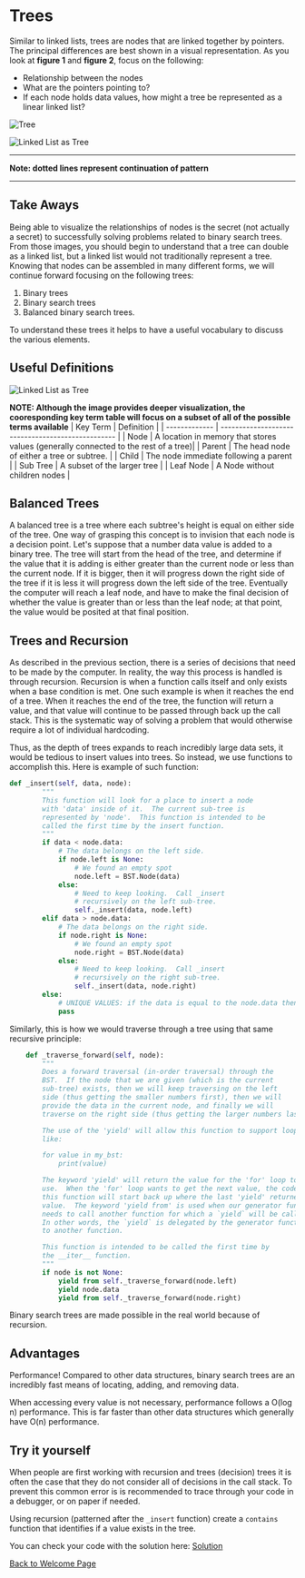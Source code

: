 # Trees

Similar to linked lists, trees are nodes that are linked together by pointers. The principal differences are best shown in a visual representation. As you look at **figure 1** and **figure 2**, focus on the following:
- Relationship between the nodes
- What are the pointers pointing to?
- If each node holds data values, how might a tree be represented as a linear linked list?

![Tree](Figure1-3.jpg)

![Linked List as Tree](Figure2-3.png)
***
**Note: dotted lines represent continuation of pattern**
***

## Take Aways
Being able to visualize the relationships of nodes is the secret (not actually a secret) to successfully solving problems related to binary search trees. From those images, you should begin to understand that a tree can double as a linked list, but a linked list would not traditionally represent a tree. Knowing that nodes can be assembled in many different forms, we will continue forward focusing on the following trees:
1. Binary trees
2. Binary search trees
3. Balanced binary search trees.

To understand these trees it helps to have a useful vocabulary to discuss the various elements.

## Useful Definitions

![Linked List as Tree](Binary-Tree-Terms.png)

**NOTE: Although the image provides deeper visualization, the cooresponding key term table will focus on a subset of all of the possible terms available**
| Key Term      | Definition                                            | 
| ------------- | ------------------------------------------------- | 
| Node      | A location in memory that stores values (generally connected to the rest of a tree)| 
| Parent | The head node of either a tree or subtree. | 
| Child  | The node immediate following a parent                             |
| Sub Tree  | A subset of the larger tree                             |
| Leaf Node  | A Node without children nodes                             |

## Balanced Trees

A balanced tree is a tree where each subtree's height is equal on either side of the tree. One way of grasping this concept is to invision that each node is a decision point. Let's suppose that a number data value is added to a binary tree. The tree will start from the head of the tree, and determine if the value that it is adding is either greater than the current node or less than the current node. If it is bigger, then it will progress down the right side of the tree if it is less it will progress down the left side of the tree. Eventually the computer will reach a leaf node, and have to make the final decision of whether the value is greater than or less than the leaf node; at that point, the value would be posited at that final position. 

## Trees and Recursion

As described in the previous section, there is a series of decisions that need to be made by the computer. In reality, the way this process is handled is through recursion. Recursion is when a function calls itself and only exists when a base condition is met. One such example is when it reaches the end of a tree. When it reaches the end of the tree, the function will return a value, and that value will continue to be passed through back up the call stack. This is the systematic way of solving a problem that would otherwise require a lot of individual hardcoding. 

Thus, as the depth of trees expands to reach incredibly large data sets, it would be tedious to insert values into trees. So instead, we use functions to accomplish this. Here is example of such function:

```Python
def _insert(self, data, node):
        """
        This function will look for a place to insert a node
        with 'data' inside of it.  The current sub-tree is
        represented by 'node'.  This function is intended to be
        called the first time by the insert function.
        """
        if data < node.data:
            # The data belongs on the left side.
            if node.left is None:
                # We found an empty spot
                node.left = BST.Node(data)
            else:
                # Need to keep looking.  Call _insert
                # recursively on the left sub-tree.
                self._insert(data, node.left)
        elif data > node.data:
            # The data belongs on the right side.
            if node.right is None:
                # We found an empty spot
                node.right = BST.Node(data)
            else:
                # Need to keep looking.  Call _insert
                # recursively on the right sub-tree.
                self._insert(data, node.right)
        else: 
            # UNIQUE VALUES: if the data is equal to the node.data then don't do anything 
            pass
```

Similarly, this is how we would traverse through a tree using that same recursive principle:

```python
    def _traverse_forward(self, node):
        """
        Does a forward traversal (in-order traversal) through the 
        BST.  If the node that we are given (which is the current
        sub-tree) exists, then we will keep traversing on the left
        side (thus getting the smaller numbers first), then we will 
        provide the data in the current node, and finally we will 
        traverse on the right side (thus getting the larger numbers last).

        The use of the 'yield' will allow this function to support loops
        like:

        for value in my_bst:
            print(value)

        The keyword 'yield' will return the value for the 'for' loop to
	    use.  When the 'for' loop wants to get the next value, the code in
	    this function will start back up where the last 'yield' returned a 
	    value.  The keyword 'yield from' is used when our generator function
        needs to call another function for which a `yield` will be called.  
        In other words, the `yield` is delegated by the generator function
        to another function.

        This function is intended to be called the first time by 
        the __iter__ function.
        """
        if node is not None:
            yield from self._traverse_forward(node.left)
            yield node.data
            yield from self._traverse_forward(node.right)
```

Binary search trees are made possible in the real world because of recursion.

## Advantages

Performance! Compared to other data structures, binary search trees are an incredibly fast means of locating, adding, and removing data. 

When accessing every value is not necessary, performance follows a O(log n) performance. This is far faster than other data structures which generally have O(n) performance.

## Try it yourself

When people are first working with recursion and trees (decision) trees it is often the case that they do not consider all of decisions in the call stack. To prevent this common error is is recommended to trace through your code in a debugger, or on paper if needed.

Using recursion (patterned after the `_insert` function) create a `contains` function that identifies if a value exists in the tree.

You can check your code with the solution here: [Solution](contains.py)

[Back to Welcome Page](0-welcome.md)
